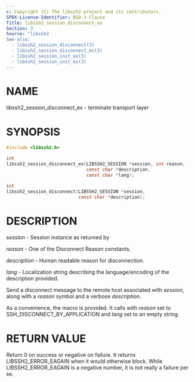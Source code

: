 ```yaml
---
c: Copyright (C) The libssh2 project and its contributors.
SPDX-License-Identifier: BSD-3-Clause
Title: libssh2_session_disconnect_ex
Section: 3
Source: "libssh2
See-also:
  - libssh2_session_disconnect(3)
  - libssh2_session_disconnect_ex(3)
  - libssh2_session_init_ex(3)
  - libssh2_session_init_ex(3)
---
```


# NAME

libssh2_session_disconnect_ex - terminate transport layer

# SYNOPSIS

~~~c
#include <libssh2.h>

int
libssh2_session_disconnect_ex(LIBSSH2_SESSION *session, int reason,
                              const char *description,
                              const char *lang);

int
libssh2_session_disconnect(LIBSSH2_SESSION *session,
                           const char *description);
~~~

# DESCRIPTION

*session* - Session instance as returned by

*reason* - One of the Disconnect Reason constants.

*description* - Human readable reason for disconnection.

*lang* - Localization string describing the language/encoding of the description provided.

Send a disconnect message to the remote host associated with *session*,
along with a *reason* symbol and a verbose *description*.

As a convenience, the macro
is provided. It calls
with *reason* set to SSH_DISCONNECT_BY_APPLICATION
and *lang* set to an empty string.

# RETURN VALUE

Return 0 on success or negative on failure. It returns
LIBSSH2_ERROR_EAGAIN when it would otherwise block. While
LIBSSH2_ERROR_EAGAIN is a negative number, it is not really a failure per se.
